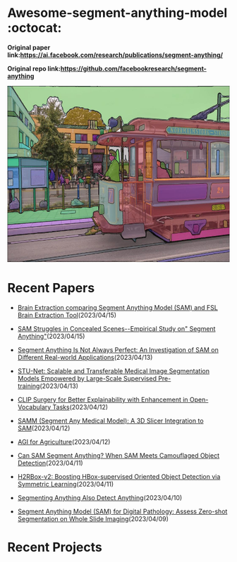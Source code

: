 # Awesome-segment-anything-model :octocat:

**Original paper link:https://ai.facebook.com/research/publications/segment-anything/**

**Original repo link:https://github.com/facebookresearch/segment-anything**

<img src="https://github.com/ChaoningZhang/Awesome-segment-anything-model/blob/main/fig/masks2.jpg" width="600" height="400" alt="Segment Anything" />


# Recent Papers

* [Brain Extraction comparing Segment Anything Model (SAM) and FSL Brain Extraction Tool](https://arxiv.org/pdf/2304.04738.pdf)(2023/04/15)


* [SAM Struggles in Concealed Scenes--Empirical Study on" Segment Anything"](https://arxiv.org/pdf/2304.06022.pdf)(2023/04/15)
* [Segment Anything Is Not Always Perfect: An Investigation of SAM on Different Real-world Applications](https://arxiv.org/pdf/2304.05750.pdf)(2023/04/13)
* [STU-Net: Scalable and Transferable Medical Image Segmentation Models Empowered by Large-Scale Supervised Pre-training](https://arxiv.org/pdf/2304.06716)(2023/04/13)
* [CLIP Surgery for Better Explainability with Enhancement in Open-Vocabulary Tasks](https://arxiv.org/pdf/2304.05653)(2023/04/12)
* [SAMM (Segment Any Medical Model): A 3D Slicer Integration to SAM](https://arxiv.org/pdf/2304.05622.pdf)(2023/04/12)
* [AGI for Agriculture](https://arxiv.org/pdf/2304.06136.pdf)(2023/04/12)
* [Can SAM Segment Anything? When SAM Meets Camouflaged Object Detection](https://arxiv.org/pdf/2304.04709)(2023/04/11)
* [H2RBox-v2: Boosting HBox-supervised Oriented Object Detection via Symmetric Learning](https://arxiv.org/pdf/2304.04403.pdf)(2023/04/11)
* [Segmenting Anything Also Detect Anything](https://wwwww.easychair.org/publications/preprint_download/HVhP)(2023/04/10)
* [Segment Anything Model (SAM) for Digital Pathology: Assess Zero-shot Segmentation on Whole Slide Imaging](https://arxiv.org/pdf/2304.04155.pdf)(2023/04/09)

# Recent Projects



